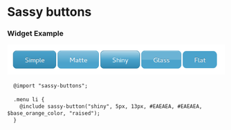 
# Sassy buttons

### Widget Example

<img src="https://raw.githubusercontent.com/mathipa/sass/master/img/sassy.png" alt="sassy.png">


```
  @import "sassy-buttons";

  .menu li {
    @include sassy-button("shiny", 5px, 13px, #EAEAEA, #EAEAEA, $base_orange_color, "raised");
  }

```
